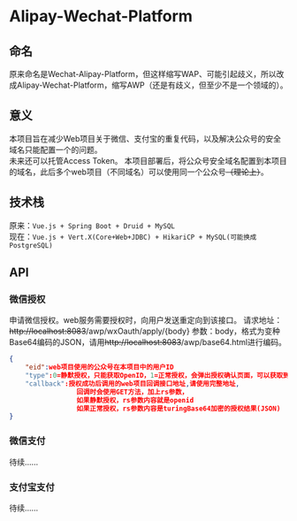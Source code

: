 # Alipay-Wechat-Platform
## 命名
原来命名是Wechat-Alipay-Platform，但这样缩写WAP、可能引起歧义，所以改成Alipay-Wechat-Platform，缩写AWP（还是有歧义，但至少不是一个领域的）。
## 意义
本项目旨在减少Web项目关于微信、支付宝的重复代码，以及解决公众号的安全域名只能配置一个的问题。  
未来还可以托管Access Token。
本项目部署后，将公众号安全域名配置到本项目的域名，此后多个web项目（不同域名）可以使用同一个公众号~~（理论上）~~。  
## 技术栈
原来：`Vue.js + Spring Boot + Druid + MySQL`  
现在：`Vue.js + Vert.X(Core+Web+JDBC) + HikariCP + MySQL(可能换成PostgreSQL)`

## API
### 微信授权
申请微信授权。web服务需要授权时，向用户发送重定向到该接口。
请求地址：~~http://localhost:8083~~/awp/wxOauth/apply/{body}
参数：body，格式为变种Base64编码的JSON，请用~~http://localhost:8083~~/awp/base64.html进行编码。  
```json
{
    "eid":web项目使用的公众号在本项目中的用户ID
    "type":0=静默授权，只能获取OpenID，1=正常授权，会弹出授权确认页面，可以获取到用户信息
    "callback":授权成功后调用的web项目回调接口地址,请使用完整地址,
                 回调时会使用GET方法，加上rs参数，
                 如果静默授权，rs参数内容就是openid
                 如果正常授权，rs参数内容是turingBase64加密的授权结果(JSON)
}
```

### 微信支付
待续……

### 支付宝支付
待续……
